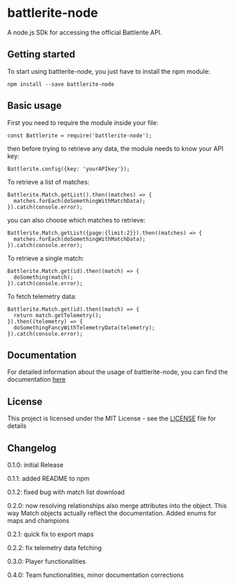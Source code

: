 # battlerite-node
A node.js SDk for accessing the official Battlerite API.
## Getting started
To start using battlerite-node, you just have to install the npm module:
```
npm install --save battlerite-node
```
## Basic usage
First you need to require the module inside your file:
```
const Battlerite = require('battlerite-node');
```
then before trying to retrieve any data, the module needs to know your API key:
```
Battlerite.config({key: 'yourAPIkey'});
```
To retrieve a list of matches:
```
Battlerite.Match.getList().then((matches) => {
  matches.forEach(doSomethingWithMatchData);
}).catch(console.error);
```
you can also choose which matches to retrieve:
```
Battlerite.Match.getList({page:{limit:2}}).then((matches) => {
  matches.forEach(doSomethingWithMatchData);
}).catch(console.error);
```
To retrieve a single match:
```
Battlerite.Match.get(id).then((match) => {
  doSomething(match);
}).catch(console.error);
```
To fetch telemetry data:
```
Battlerite.Match.get(id).then((match) => {
  return match.getTelemetry();
}).then((telemetry) => {
  doSomethingFancyWithTelemetryData(telemetry);
}).catch(console.error);
```
## Documentation
For detailed information about the usage of battlerite-node, you can find the documentation [here](https://sime1.github.io/battlerite-node)

## License
This project is licensed under the MIT License - see the [LICENSE](LICENSE) file for details

## Changelog
0.1.0: initial Release

0.1.1: added README to npm

0.1.2: fixed bug with match list download

0.2.0: now resolving relationships also merge attributes into the object. This way Match objects actually reflect the documentation. Added enums for maps and champions

0.2.1: quick fix to export maps

0.2.2: fix telemetry data fetching

0.3.0: Player functionalities

0.4.0: Team functionalities, minor documentation corrections
